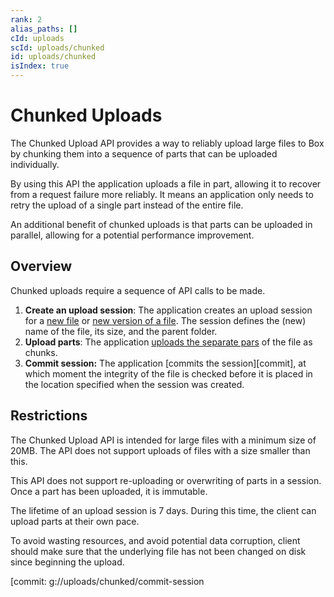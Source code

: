 ```yaml
---
rank: 2
alias_paths: []
cId: uploads
scId: uploads/chunked
id: uploads/chunked
isIndex: true
---
```


# Chunked Uploads

The Chunked Upload API provides a way to reliably upload large files to Box by
chunking them into a sequence of parts that can be uploaded individually.

By using this API the application uploads a file in part, allowing it to recover
from a request failure more reliably. It means an application only needs to
retry the upload of a single part instead of the entire file.

An additional benefit of chunked uploads is that parts can be uploaded
in parallel, allowing for a potential performance improvement.

## Overview

Chunked uploads require a sequence of API calls to be made.

1. **Create an upload session**: The application creates an upload session
   for a [new file][newsession] or [new version of a file][newversion]. The
   session defines the (new) name  of the file, its size, and the parent folder.
2. **Upload parts**: The application [uploads the separate pars][uploadparts] of
   the file as chunks.
3. **Commit session:** The application [commits the session][commit], at which
   moment the integrity of the file is checked before it is placed in the
   location specified when the session was created.

## Restrictions

The Chunked Upload API is intended for large files with a minimum size of 20MB.
The API does not support uploads of files with a size smaller than this.

This API does not support re-uploading or overwriting of parts in a session.
Once a part has been uploaded, it is immutable.

The lifetime of an upload session is 7 days. During this time, the client can
upload parts at their own pace.

To avoid wasting resources, and avoid potential data corruption, client should
make sure that the underlying file has not been changed on disk since beginning
the upload.

[newsession]: g://uploads/chunked/create-session
[newversion]: g://uploads/chunked/create-session-for-existing-file
[uploadparts]: g://uploads/chunked/upload-part
[commit: g://uploads/chunked/commit-session
